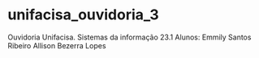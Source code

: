 # unifacisa_ouvidoria_3
Ouvidoria Unifacisa.
Sistemas da informação 23.1
Alunos:
Emmily Santos Ribeiro
Allison Bezerra Lopes
